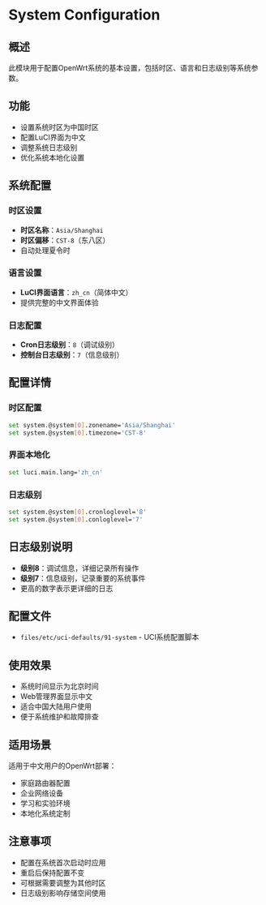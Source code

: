 # System Configuration

## 概述

此模块用于配置OpenWrt系统的基本设置，包括时区、语言和日志级别等系统参数。

## 功能

- 设置系统时区为中国时区
- 配置LuCI界面为中文
- 调整系统日志级别
- 优化系统本地化设置

## 系统配置

### 时区设置
- **时区名称**：`Asia/Shanghai`
- **时区偏移**：`CST-8`（东八区）
- 自动处理夏令时

### 语言设置
- **LuCI界面语言**：`zh_cn`（简体中文）
- 提供完整的中文界面体验

### 日志配置
- **Cron日志级别**：`8`（调试级别）
- **控制台日志级别**：`7`（信息级别）

## 配置详情

### 时区配置
```bash
set system.@system[0].zonename='Asia/Shanghai'
set system.@system[0].timezone='CST-8'
```

### 界面本地化
```bash
set luci.main.lang='zh_cn'
```

### 日志级别
```bash
set system.@system[0].cronloglevel='8'
set system.@system[0].conloglevel='7'
```

## 日志级别说明

- **级别8**：调试信息，详细记录所有操作
- **级别7**：信息级别，记录重要的系统事件
- 更高的数字表示更详细的日志

## 配置文件

- `files/etc/uci-defaults/91-system` - UCI系统配置脚本

## 使用效果

- 系统时间显示为北京时间
- Web管理界面显示中文
- 适合中国大陆用户使用
- 便于系统维护和故障排查

## 适用场景

适用于中文用户的OpenWrt部署：
- 家庭路由器配置
- 企业网络设备
- 学习和实验环境
- 本地化系统定制

## 注意事项

- 配置在系统首次启动时应用
- 重启后保持配置不变
- 可根据需要调整为其他时区
- 日志级别影响存储空间使用
